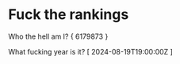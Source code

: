 # Fuck the rankings

Who the hell am I?
{ 6179873 }

What fucking year is it?
[ 2024-08-19T19:00:00Z ]
